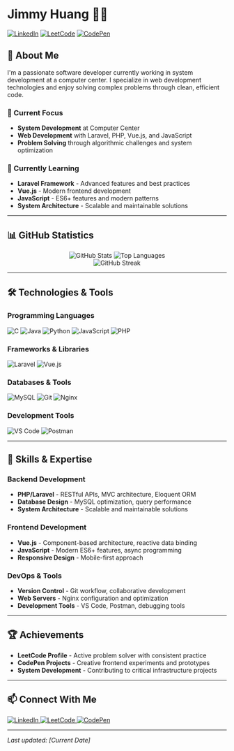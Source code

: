 # Jimmy Huang 👨‍💻

[![LinkedIn](https://img.shields.io/badge/LinkedIn-0077B5?style=for-the-badge&logo=linkedin&logoColor=white)](https://linkedin.com/in/your-profile)
[![LeetCode](https://img.shields.io/badge/-LeetCode-FFA116?style=for-the-badge&logo=LeetCode&logoColor=black)](https://leetcode.com/pocper1)
[![CodePen](https://img.shields.io/badge/Codepen-000000?style=for-the-badge&logo=codepen&logoColor=white)](https://codepen.io/pocper1)

## 🚀 About Me

I'm a passionate software developer currently working in system development at a computer center. I specialize in web development technologies and enjoy solving complex problems through clean, efficient code.

### 🔭 Current Focus

-   **System Development** at Computer Center
-   **Web Development** with Laravel, PHP, Vue.js, and JavaScript
-   **Problem Solving** through algorithmic challenges and system optimization

### 🌱 Currently Learning

-   **Laravel Framework** - Advanced features and best practices
-   **Vue.js** - Modern frontend development
-   **JavaScript** - ES6+ features and modern patterns
-   **System Architecture** - Scalable and maintainable solutions

---

## 📊 GitHub Statistics

<div align="center">
  <img src="https://github-readme-stats.vercel.app/api?username=pocper1&show_icons=true&theme=radical&hide_border=true" alt="GitHub Stats" />
  <img src="https://github-readme-stats.vercel.app/api/top-langs/?username=pocper1&layout=compact&theme=radical&hide_border=true" alt="Top Languages" />
</div>

<div align="center">
  <img src="https://github-readme-streak-stats.herokuapp.com/?user=pocper1&theme=radical&hide_border=true" alt="GitHub Streak" />
</div>

---

## 🛠️ Technologies & Tools

### Programming Languages

<div align="left">
  <img src="https://img.shields.io/badge/C-00599C?style=for-the-badge&logo=c&logoColor=white" alt="C" />
  <img src="https://img.shields.io/badge/Java-ED8B00?style=for-the-badge&logo=openjdk&logoColor=white" alt="Java" />
  <img src="https://img.shields.io/badge/Python-FFD43B?style=for-the-badge&logo=python&logoColor=blue" alt="Python" />
  <img src="https://img.shields.io/badge/JavaScript-323330?style=for-the-badge&logo=javascript&logoColor=F7DF1E" alt="JavaScript" />
  <img src="https://img.shields.io/badge/PHP-777BB4?style=for-the-badge&logo=php&logoColor=white" alt="PHP" />
</div>

### Frameworks & Libraries

<div align="left">
  <img src="https://img.shields.io/badge/Laravel-FF2D20?style=for-the-badge&logo=laravel&logoColor=white" alt="Laravel" />
  <img src="https://img.shields.io/badge/Vue.js-35495E?style=for-the-badge&logo=vue.js&logoColor=4FC08D" alt="Vue.js" />
</div>

### Databases & Tools

<div align="left">
  <img src="https://img.shields.io/badge/MySQL-00000F?style=for-the-badge&logo=mysql&logoColor=white" alt="MySQL" />
  <img src="https://img.shields.io/badge/GIT-E44C30?style=for-the-badge&logo=git&logoColor=white" alt="Git" />
  <img src="https://img.shields.io/badge/Nginx-009639?style=for-the-badge&logo=nginx&logoColor=white" alt="Nginx" />
</div>

### Development Tools

<div align="left">
  <img src="https://img.shields.io/badge/Visual_Studio_Code-007ACC?style=for-the-badge&logo=visual-studio-code&logoColor=white" alt="VS Code" />
  <img src="https://img.shields.io/badge/Postman-FF6C37?style=for-the-badge&logo=postman&logoColor=white" alt="Postman" />
</div>

---

## 🎯 Skills & Expertise

### Backend Development

-   **PHP/Laravel** - RESTful APIs, MVC architecture, Eloquent ORM
-   **Database Design** - MySQL optimization, query performance
-   **System Architecture** - Scalable and maintainable solutions

### Frontend Development

-   **Vue.js** - Component-based architecture, reactive data binding
-   **JavaScript** - Modern ES6+ features, async programming
-   **Responsive Design** - Mobile-first approach

### DevOps & Tools

-   **Version Control** - Git workflow, collaborative development
-   **Web Servers** - Nginx configuration and optimization
-   **Development Tools** - VS Code, Postman, debugging tools

---

## 🏆 Achievements

-   **LeetCode Profile** - Active problem solver with consistent practice
-   **CodePen Projects** - Creative frontend experiments and prototypes
-   **System Development** - Contributing to critical infrastructure projects

---

## 📫 Connect With Me

<div align="left">
  <a href="https://linkedin.com/in/your-profile">
    <img src="https://img.shields.io/badge/LinkedIn-0077B5?style=for-the-badge&logo=linkedin&logoColor=white" alt="LinkedIn" />
  </a>
  <a href="https://leetcode.com/pocper1">
    <img src="https://img.shields.io/badge/-LeetCode-FFA116?style=for-the-badge&logo=LeetCode&logoColor=black" alt="LeetCode" />
  </a>
  <a href="https://codepen.io/pocper1">
    <img src="https://img.shields.io/badge/Codepen-000000?style=for-the-badge&logo=codepen&logoColor=white" alt="CodePen" />
  </a>
</div>

---

_Last updated: [Current Date]_
